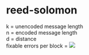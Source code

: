 # reed-solomon

k = unencoded message length  
n = encoded message length  
d = distance  
fixable errors per block = ![](https://latex.codecogs.com/gif.image?\dpi{110}&space;\left&space;\lfloor&space;\frac{d-1}{2}&space;\right&space;\rfloor)

